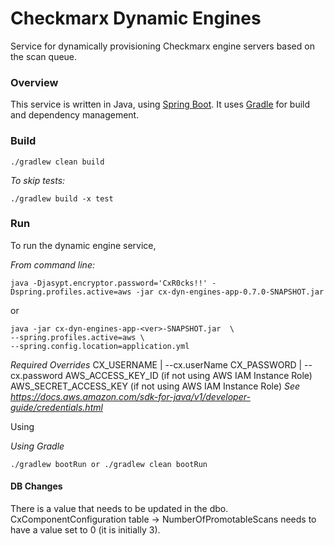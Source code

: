 # Checkmarx Dynamic Engines

Service for dynamically provisioning Checkmarx engine servers based on the scan queue.

### Overview

This service is written in Java, using [Spring Boot](https://projects.spring.io/spring-boot/ "Rocks!").  It uses [Gradle](https://gradle.org/ "Is Cool!") for build and dependency management.

### Build

    ./gradlew clean build

*To skip tests:*

    ./gradlew build -x test

### Run

To run the dynamic engine service,

*From command line:*

```
java -Djasypt.encryptor.password='CxR0cks!!' -Dspring.profiles.active=aws -jar cx-dyn-engines-app-0.7.0-SNAPSHOT.jar
```

or

```
java -jar cx-dyn-engines-app-<ver>-SNAPSHOT.jar  \
--spring.profiles.active=aws \
--spring.config.location=application.yml
```

*Required Overrides*
CX_USERNAME | --cx.userName
CX_PASSWORD | --cx.password
AWS_ACCESS_KEY_ID (if not using AWS IAM Instance Role)
AWS_SECRET_ACCESS_KEY (if not using AWS IAM Instance Role)
*See https://docs.aws.amazon.com/sdk-for-java/v1/developer-guide/credentials.html*

Using

*Using Gradle*

```
./gradlew bootRun or ./gradlew clean bootRun
```

#### DB Changes
There is a value that needs to be updated in the dbo. CxComponentConfiguration table -> NumberOfPromotableScans needs to have a value set to 0 (it is initially 3).

